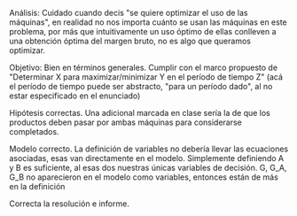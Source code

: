 Análisis: Cuidado cuando decis "se quiere optimizar el uso de las máquinas", en realidad no nos importa cuánto se usan las máquinas en este problema, por más que intuitivamente un uso óptimo de ellas conlleven a una obtención óptima del margen bruto, no es algo que queramos optimizar. 

Objetivo: Bien en términos generales. Cumplir con el marco propuesto de "Determinar X para maximizar/minimizar Y en el período de tiempo Z" (acá el período de tiempo puede ser abstracto, "para un período dado", al no estar especificado en el enunciado)

Hipótesis correctas. Una adicional marcada en clase sería la de que los productos deben pasar por ambas máquinas para considerarse completados.

Modelo correcto. La definición de variables no debería llevar las ecuaciones asociadas, esas van directamente en el modelo. Simplemente definiendo A y B es suficiente, al esas dos nuestras únicas variables de decisión. G, G_A, G_B no aparecieron en el modelo como variables, entonces están de más en la definición

Correcta la resolución e informe.